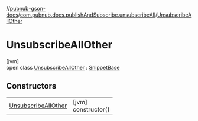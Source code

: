 //[pubnub-gson-docs](../../../index.md)/[com.pubnub.docs.publishAndSubscribe.unsubscribeAll](../index.md)/[UnsubscribeAllOther](index.md)

# UnsubscribeAllOther

[jvm]\
open class [UnsubscribeAllOther](index.md) : [SnippetBase](../../com.pubnub.docs/-snippet-base/index.md)

## Constructors

| | |
|---|---|
| [UnsubscribeAllOther](-unsubscribe-all-other.md) | [jvm]<br>constructor() |
